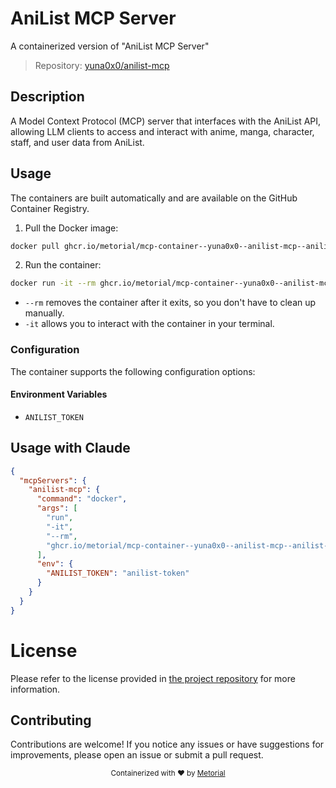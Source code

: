 
# AniList MCP Server

A containerized version of "AniList MCP Server"

> Repository: [yuna0x0/anilist-mcp](https://github.com/yuna0x0/anilist-mcp)

## Description

A Model Context Protocol (MCP) server that interfaces with the AniList API, allowing LLM clients to access and interact with anime, manga, character, staff, and user data from AniList.


## Usage

The containers are built automatically and are available on the GitHub Container Registry.

1. Pull the Docker image:

```bash
docker pull ghcr.io/metorial/mcp-container--yuna0x0--anilist-mcp--anilist-mcp
```

2. Run the container:

```bash
docker run -it --rm ghcr.io/metorial/mcp-container--yuna0x0--anilist-mcp--anilist-mcp 
```

- `--rm` removes the container after it exits, so you don't have to clean up manually.
- `-it` allows you to interact with the container in your terminal.


### Configuration

The container supports the following configuration options:




#### Environment Variables

- `ANILIST_TOKEN`




## Usage with Claude

```json
{
  "mcpServers": {
    "anilist-mcp": {
      "command": "docker",
      "args": [
        "run",
        "-it",
        "--rm",
        "ghcr.io/metorial/mcp-container--yuna0x0--anilist-mcp--anilist-mcp"
      ],
      "env": {
        "ANILIST_TOKEN": "anilist-token"
      }
    }
  }
}
```

# License

Please refer to the license provided in [the project repository](https://github.com/yuna0x0/anilist-mcp) for more information.

## Contributing

Contributions are welcome! If you notice any issues or have suggestions for improvements, please open an issue or submit a pull request.

<div align="center">
  <sub>Containerized with ❤️ by <a href="https://metorial.com">Metorial</a></sub>
</div>
  